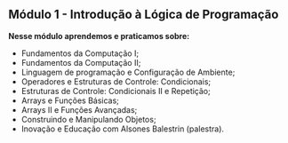 
## Módulo 1 - Introdução à Lógica de Programação

**Nesse módulo aprendemos e praticamos sobre:**

- Fundamentos da Computação I;
- Fundamentos da Computação II;
- Linguagem de programação e Configuração de Ambiente;
- Operadores e Estruturas de Controle: Condicionais;
- Estruturas de Controle: Condicionais II e Repetição;
- Arrays e Funções Básicas;
- Arrays II e Funções Avançadas;
- Construindo e Manipulando Objetos;
- Inovação e Educação com Alsones Balestrin (palestra).

